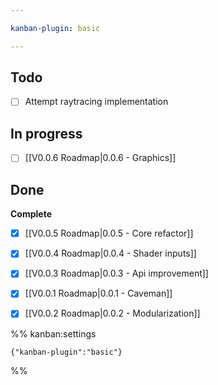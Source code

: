 ```yaml
---

kanban-plugin: basic

---
```


## Todo

- [ ] Attempt raytracing implementation


## In progress

- [ ] [[V0.0.6 Roadmap|0.0.6 - Graphics]]


## Done

**Complete**
- [x] [[V0.0.5 Roadmap|0.0.5 - Core refactor]]
- [x] [[V0.0.4 Roadmap|0.0.4 - Shader inputs]]
- [x] [[V0.0.3 Roadmap|0.0.3 - Api improvement]]
- [x] [[V0.0.1 Roadmap|0.0.1 - Caveman]]
- [x] [[V0.0.2 Roadmap|0.0.2 - Modularization]]




%% kanban:settings
```
{"kanban-plugin":"basic"}
```
%%